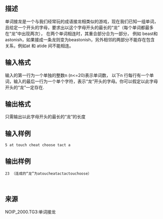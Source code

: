 ## 描述

单词接龙是一个与我们经常玩的成语接龙相类似的游戏，现在我们已知一组单词，且给定一个开头的字母，要求出以这个字母开头的最长的“龙”（每个单词都最多在“龙”中出现两次）， 在两个单词相连时，其重合部分合为一部分， 例如 beast和astonish，如果接成一条龙则变为beastonish，另外相邻的两部分不能存在包含关系，例如at 和 atide 间不能相连。

## 输入格式

输入的第一行为一个单独的整数n (n<=20)表示单词数， 以下n 行每行有一个单词，输入的最后一行为一个单个字符，表示“龙”开头的字母。你可以假定以此字母开头的“龙”一定存在.

## 输出格式

只需输出以此字母开头的最长的“龙”的长度

## 输入样例

```plaintext
5 at touch cheat choose tact a 
```

## 输出样例

```plaintext
23 （连成的“龙”为atoucheatactactouchoose）
```



 

## 来源

NOIP_2000.TG3:单词接龙

